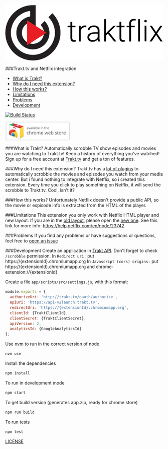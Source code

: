  ![traktflix](traktflix.png)

###Trakt.tv and Netflix integration
* [What is Trakt?](#what-is-trakt)
* [Why do I need this extension?](#why-do-i-need-this-extension)
* [How this works?](#how-this-works)
* [Limitations](#limitations)
* [Problems](#problems)
* [Development](#development)

[![Build Status](https://travis-ci.org/tegon/traktflix.svg?branch=master)](https://travis-ci.org/tegon/traktflix)

[![download](ChromeWebStore_BadgeWBorder_v2_206x58.png)](https://chrome.google.com/webstore/detail/bmoemkaigjgcgjjnpmdgkifndiidkeji/publish-delayed)

###What is Trakt?
Automatically scrobble TV show episodes and movies you are watching to Trakt.tv! Keep a history of everything you've watched! Sign up for a free account at [Trakt.tv](http://trakt.tv) and get a ton of features.

###Why do I need this extension?
Trakt.tv has a [lot of plugins](http://trakt.tv/downloads) to automatically scrobble the movies and episodes you watch from your media center.
But i found nothing to integrate with Netflix, so i created this extension.
Every time you click to play something on Netflix, it will send the scrobble to Trakt.tv. Cool, isn't it?

###How this works?
Unfortunately Netflix doesn't provide a public API, so the movie or espisode info is extracted from the HTML of the player.

###Limitations
This extension you only work with Netflix HTML player and new layout. If you are in the [old layout](http://www.netflix.com/WiHome), please open the [new one](http://www.netflix.com/browse). 
See this link for more info: https://help.netflix.com/en/node/23742

###Problems
If you find any problems or have suggestions or questions, feel free to [open an issue](https://github.com/tegon/traktflix/issues/new)

###Development
Create an application in [Trakt API](http://trakt.tv/oauth/applications/new).
Don't forget to check `/scrobble` permission.
In `Redirect uri:` put https://{extensionId}.chromiumapp.org
In `Javascript (cors) origins:` put https://{extensionId}.chromiumapp.org and 
chrome-extension://{extensionId}

Create a file `app/scripts/src/settings.js`, with this format:
```js
module.exports = {
  authorizeUri: 'http://trakt.tv/oauth/authorize',
  apiUri: 'https://api-v2launch.trakt.tv',
  redirectUri: 'https://{extensionId}.chromiumapp.org',
  clientId: {TraktClientId},
  clientSecret: {TraktClientSecret},
  apiVersion: 2,
  analyticsId: {GoogleAnalyticsId}
};
```

Use [nvm](https://github.com/creationix/nvm) to run in the correct version of node

```bash
nvm use
```

Install the dependencies
```bash
npm install
```

To run in development mode
```bash
npm start
```

To get build version (generates app.zip, ready for chrome store)
```bash
npm run build
```
To run tests
```bash
npm test
```

[LICENSE](LICENSE-MIT)